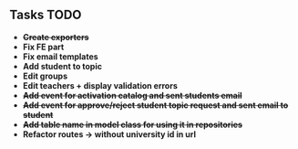 ## Tasks TODO


- ~~**Create exporters**~~
- **Fix FE part**
- **Fix email templates**
- **Add student to topic**
- **Edit groups**
- **Edit teachers + display validation errors**
- ~~**Add event for activation catalog and sent students email**~~
- ~~**Add event for approve/reject student topic request and sent email to student**~~
- ~~**Add table name in model class for using it in repositories**~~
- **Refactor routes -> without university id in url**



